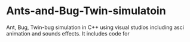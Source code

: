 # Ants-and-Bug-Twin-simulatoin
Ant, Bug, Twin-bug simulation in C++ using visual studios including asci animation and sounds effects. It includes code for 
